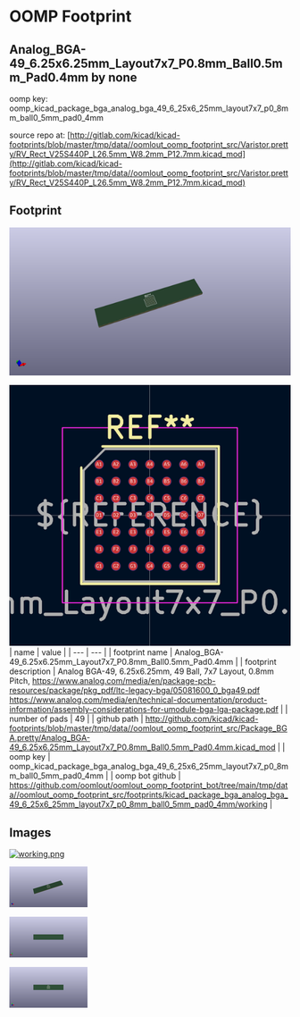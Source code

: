 # OOMP Footprint  
## Analog_BGA-49_6.25x6.25mm_Layout7x7_P0.8mm_Ball0.5mm_Pad0.4mm  by none  
  
oomp key: oomp_kicad_package_bga_analog_bga_49_6_25x6_25mm_layout7x7_p0_8mm_ball0_5mm_pad0_4mm  
  
source repo at: [http://gitlab.com/kicad/kicad-footprints/blob/master/tmp/data//oomlout_oomp_footprint_src/Varistor.pretty/RV_Rect_V25S440P_L26.5mm_W8.2mm_P12.7mm.kicad_mod](http://gitlab.com/kicad/kicad-footprints/blob/master/tmp/data//oomlout_oomp_footprint_src/Varistor.pretty/RV_Rect_V25S440P_L26.5mm_W8.2mm_P12.7mm.kicad_mod)  
## Footprint  
  
[![working_kicad_pcb_3d.png](working_kicad_pcb_3d_600.png)](working_kicad_pcb_3d.png)  
  
[![working.png](working_600.png)](working.png)  
| name | value | 
| --- | --- | 
| footprint name | Analog_BGA-49_6.25x6.25mm_Layout7x7_P0.8mm_Ball0.5mm_Pad0.4mm | 
| footprint description | Analog BGA-49, 6.25x6.25mm, 49 Ball, 7x7 Layout, 0.8mm Pitch, https://www.analog.com/media/en/package-pcb-resources/package/pkg_pdf/ltc-legacy-bga/05081600_0_bga49.pdf https://www.analog.com/media/en/technical-documentation/product-information/assembly-considerations-for-umodule-bga-lga-package.pdf | 
| number of pads | 49 | 
| github path | http://github.com/kicad/kicad-footprints/blob/master/tmp/data//oomlout_oomp_footprint_src/Package_BGA.pretty/Analog_BGA-49_6.25x6.25mm_Layout7x7_P0.8mm_Ball0.5mm_Pad0.4mm.kicad_mod | 
| oomp key | oomp_kicad_package_bga_analog_bga_49_6_25x6_25mm_layout7x7_p0_8mm_ball0_5mm_pad0_4mm | 
| oomp bot github | https://github.com/oomlout/oomlout_oomp_footprint_bot/tree/main/tmp/data//oomlout_oomp_footprint_src/footprints/kicad_package_bga_analog_bga_49_6_25x6_25mm_layout7x7_p0_8mm_ball0_5mm_pad0_4mm/working | 
## Images  
  
[![working.png](working_140.png)](working.png)  
  
[![working_kicad_pcb_3d.png](working_kicad_pcb_3d_140.png)](working_kicad_pcb_3d.png)  
  
[![working_kicad_pcb_3d_back.png](working_kicad_pcb_3d_back_140.png)](working_kicad_pcb_3d_back.png)  
  
[![working_kicad_pcb_3d_front.png](working_kicad_pcb_3d_front_140.png)](working_kicad_pcb_3d_front.png)  
